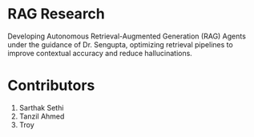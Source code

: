 # RAG Research
Developing Autonomous Retrieval-Augmented Generation (RAG) Agents under the guidance of Dr. Sengupta, optimizing retrieval pipelines to improve contextual accuracy and reduce hallucinations.

# Contributors 
  1. Sarthak Sethi
  2. Tanzil Ahmed
  3. Troy 
